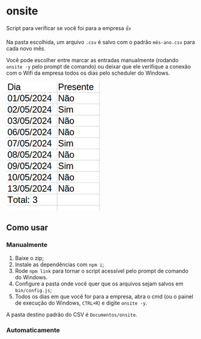 # onsite

Script para verificar se você foi para a empresa 👍

Na pasta escolhida, um arquivo `.csv` é salvo com o padrão `mês-ano.csv` para cada novo mês.

Você pode escolher entre marcar as entradas manualmente (rodando `onsite -y` pelo prompt de comando) ou deixar que ele verifique a conexão com o Wifi da empresa todos os dias pelo scheduler do Windows.

![alt text](./readme/csv-preview.png)

## Como usar

### Manualmente

1. Baixe o zip;
2. Instale as dependências com `npm i`;
3. Rode `npm link` para tornar o script acessível pelo prompt de comando do Windows.
4. Configure a pasta onde você quer que os arquivos sejam salvos em `bin/config.js`;
5. Todos os dias em que você for para a empresa, abra o cmd (ou o painel de execução do Windows, `CTRL+R`) e digite `onsite -y`.

A pasta destino padrão do CSV é `Documentos/onsite`.

### Automaticamente
